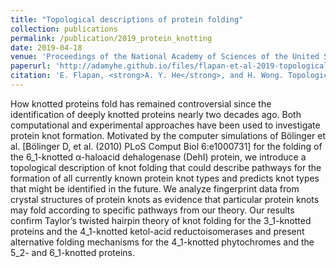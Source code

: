 ```yaml
---
title: "Topological descriptions of protein folding"
collection: publications
permalink: /publication/2019_protein_knotting
date: 2019-04-18
venue: 'Proceedings of the National Academy of Sciences of the United States of America'
paperurl: 'http://adamyhe.github.io/files/flapan-et-al-2019-topological-descriptions-of-protein-folding.pdf'
citation: 'E. Flapan, <strong>A. Y. He</strong>, and H. Wong. Topological descriptions of protein folding. <em>Proc. Natl. Acad. Sci. U.S.A.</em>, doi:10.1073/pnas.1808312116.'
---
```


How knotted proteins fold has remained controversial since the identification of deeply knotted proteins nearly two decades ago. Both computational and experimental approaches have been used to investigate protein knot formation. Motivated by the computer simulations of B&ouml;linger et al. [B&ouml;linger D, et al. (2010) PLoS Comput Biol 6:e1000731] for the folding of the 6_1-knotted α-haloacid dehalogenase (DehI) protein, we introduce a topological description of knot folding that could describe pathways for the formation of all currently known protein knot types and predicts knot types that might be identified in the future. We analyze fingerprint data from crystal structures of protein knots as evidence that particular protein knots may fold according to specific pathways from our theory. Our results confirm Taylor’s twisted hairpin theory of knot folding for the 3_1-knotted proteins and the 4_1-knotted ketol-acid reductoisomerases and present alternative folding mechanisms for the 4_1-knotted phytochromes and the 5_2- and 6_1-knotted proteins.
